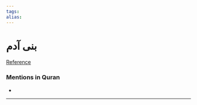 ```yaml
---
tags: 
alias: 
---
```


# بنى آدم

[Reference](https://corpus.quran.com/concept.jsp?id=children-of-adam)

### Mentions in Quran
- 

---

